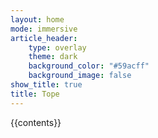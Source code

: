 ```yaml
---
layout: home
mode: immersive
article_header:
    type: overlay
    theme: dark
    background_color: "#59acff"
    background_image: false
show_title: true
title: Tope
---
```

{{contents}}
